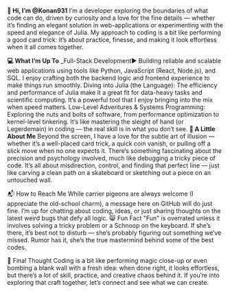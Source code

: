 **👋 Hi, I’m @Konan931**
I’m a developer exploring the boundaries of what code can do, driven by curiosity and a love for the fine details — whether it’s finding an elegant solution in web-applications or experimenting with the speed and elegance of Julia. My approach to coding is a bit like performing a good card trick: it’s about practice, finesse, and making it look effortless when it all comes together.

**💻 What I’m Up To**
_Full-Stack Development▶️
Building reliable and scalable web applications using tools like Python, JavaScript (React, Node.js), and SQL. I enjoy crafting both the backend logic and frontend experience to make things run smoothly.
Diving into Julia (the Language):
The efficiency and performance of Julia make it a great fit for data-heavy tasks and scientific computing. It’s a powerful tool that I enjoy bringing into the mix when speed matters.
Low-Level Adventures & Systems Programming:
Exploring the nuts and bolts of software, from performance optimization to kernel-level tinkering. It’s like mastering the sleight of hand (or Legerdemain) in coding — the real skill is in what you don’t see.
**🎩 A Little About Me**
Beyond the screen, I have a love for the subtle art of illusion — whether it’s a well-placed card trick, a quick coin vanish, or pulling off a slick move when no one expects it. There’s something fascinating about the precision and psychology involved, much like debugging a tricky piece of code. It’s all about misdirection, control, and finding that perfect line — just like carving a clean path on a skateboard or sketching out a piece on an untouched wall.

📬 How to Reach Me
While carrier pigeons are always welcome (I appreciate the old-school charm), a message here on GitHub will do just fine. I’m up for chatting about coding, ideas, or just sharing thoughts on the latest weird bugs that defy all logic.
😸 Fun Fact
"Fun" is overrated unless it involves solving a tricky problem or a Schnoop on the keyboard. If she’s there, it’s best not to disturb — she’s probably figuring out something we’ve missed. Rumor has it, she’s the true mastermind behind some of the best codes.

💭 Final Thought
Coding is a bit like performing magic close-up or even bombing a blank wall with a fresh idea: when done right, it looks effortless, but there’s a lot of skill, practice, and creative chaos behind it. If you’re into exploring that craft together, let’s connect and see what we can create.

<!--- Konan931/Konan931 is a ✨ special ✨ repository because its `README.md` appears on your GitHub profile. You can click the Preview link to take a look at your changes. --->
